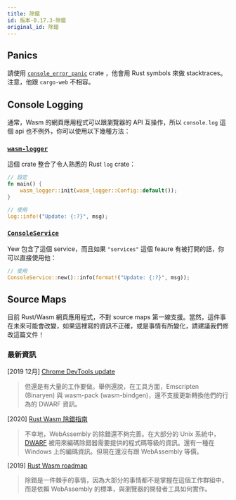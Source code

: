 ```yaml
---
title: 除錯
id: 版本-0.17.3-除錯
original_id: 除錯
---
```


## Panics

請使用 [`console_error_panic`](https://github.com/rustwasm/console_error_panic_hook) crate ，他會用 Rust symbols 來做 stacktraces。注意，他跟 `cargo-web` 不相容。

## Console Logging

通常，Wasm 的網頁應用程式可以跟瀏覽器的 API 互操作，所以 `console.log` 這個 api 也不例外，你可以使用以下幾種方法：

### [`wasm-logger`](https://crates.io/crates/wasm-logger)

這個 crate 整合了令人熟悉的 Rust `log` crate：

```rust
// 設定
fn main() {
    wasm_logger::init(wasm_logger::Config::default());
}

// 使用
log::info!("Update: {:?}", msg);
```

### [`ConsoleService`](https://docs.rs/yew/latest/yew/services/console/struct.ConsoleService.html)

Yew 包含了這個 service，而且如果 `"services"` 這個 feaure 有被打開的話，你可以直接使用他：

```rust
// 使用
ConsoleService::new()::info(format!("Update: {:?}", msg));
```

## Source Maps

目前 Rust/Wasm 網頁應用程式，不對 source maps 第一線支援。當然，這件事在未來可能會改變，如果這裡寫的資訊不正確，或是事情有所變化，請建議我們修改這篇文件！

### 最新資訊

[2019 12月] [Chrome DevTools update](https://developers.google.com/web/updates/2019/12/webassembly#the_future)

> 但還是有大量的工作要做。舉例還說，在工具方面，Emscripten (Binaryen) 與 wasm-pack (wasm-bindgen)，還不支援更新轉換他們的行為的 DWARF 資訊。

[2020] [Rust Wasm 除錯指南](https://rustwasm.github.io/book/reference/debugging.html#using-a-debugger)

> 不幸地，WebAssembly 的除錯還不夠完善。在大部分的 Unix 系統中，[DWARF](http://dwarfstd.org/) 被用來編碼除錯器需要提供的程式碼等級的資訊。還有一種在 Windows 上的編碼資訊。但現在還沒有跟 WebAssembly 等價。

[2019] [Rust Wasm roadmap](https://rustwasm.github.io/rfcs/007-2019-roadmap.html#debugging)

> 除錯是一件棘手的事情，因為大部分的事情都不是掌握在這個工作群組中，而是依賴 WebAssembly 的標準，與瀏覽器的開發者工具如何實作。
